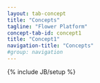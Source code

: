 ```yaml
---
layout: tab-concept
title: "Concepts"
tagline: "Flower Platform"
concept-tab-id: concept1
title: "Concept1"
navigation-title: "Concepts"
#group: navigation
---
```

{% include JB/setup %}